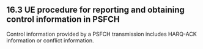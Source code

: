 ## 16.3 UE procedure for reporting and obtaining control information in PSFCH

Control information provided by a PSFCH transmission includes HARQ-ACK
information or conflict information.